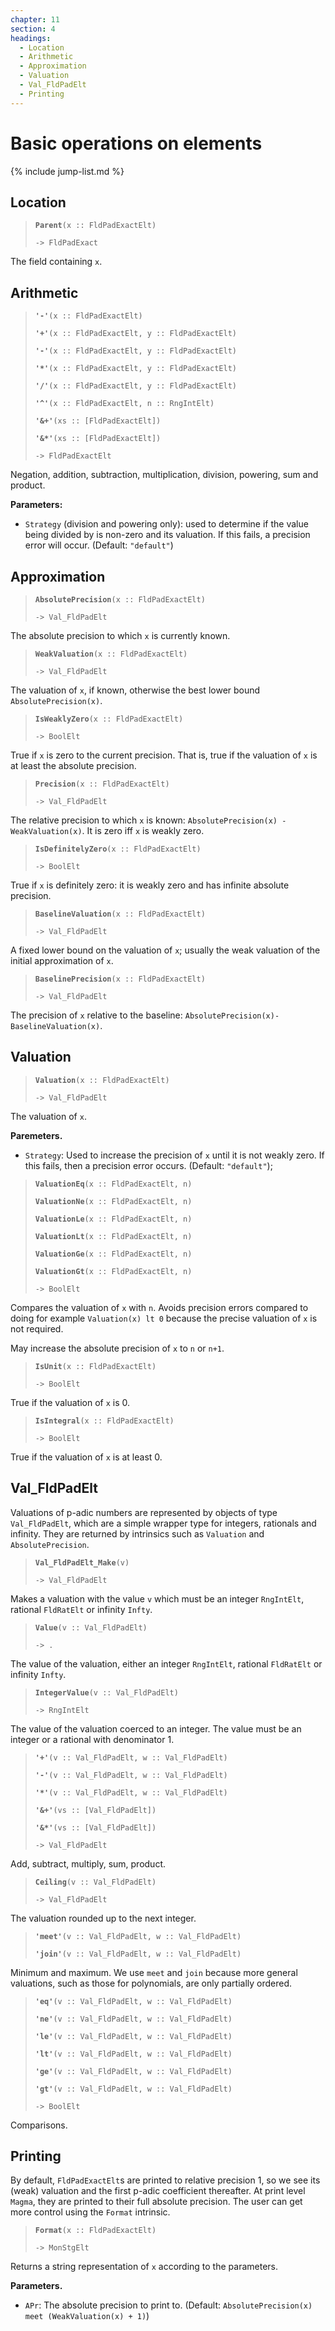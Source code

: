 ```yaml
---
chapter: 11
section: 4
headings:
  - Location
  - Arithmetic
  - Approximation
  - Valuation
  - Val_FldPadElt
  - Printing
---
```


# Basic operations on elements

{% include jump-list.md %}

## Location

> **`Parent`**`(x :: FldPadExactElt)`
>
> `-> FldPadExact`

The field containing `x`.

## Arithmetic

> **`'-'`**`(x :: FldPadExactElt)`
>
> **`'+'`**`(x :: FldPadExactElt, y :: FldPadExactElt)`
>
> **`'-'`**`(x :: FldPadExactElt, y :: FldPadExactElt)`
>
> **`'*'`**`(x :: FldPadExactElt, y :: FldPadExactElt)`
>
> **`'/'`**`(x :: FldPadExactElt, y :: FldPadExactElt)`
>
> **`'^'`**`(x :: FldPadExactElt, n :: RngIntElt)`
>
> **`'&+'`**`(xs :: [FldPadExactElt])`
>
> **`'&*'`**`(xs :: [FldPadExactElt])`
>
> `-> FldPadExactElt`

Negation, addition, subtraction, multiplication, division, powering, sum and product.

**Parameters:**

* `Strategy` (division and powering only): used to determine if the value being divided by is non-zero and its valuation. If this fails, a precision error will occur. (Default: `"default"`)

## Approximation

> **`AbsolutePrecision`**`(x :: FldPadExactElt)`
>
> `-> Val_FldPadElt`

The absolute precision to which `x` is currently known.

> **`WeakValuation`**`(x :: FldPadExactElt)`
>
> `-> Val_FldPadElt`

The valuation of `x`, if known, otherwise the best lower bound `AbsolutePrecision(x)`.

> **`IsWeaklyZero`**`(x :: FldPadExactElt)`
>
> `-> BoolElt`

True if `x` is zero to the current precision. That is, true if the valuation of `x` is at least the absolute precision.

> **`Precision`**`(x :: FldPadExactElt)`
>
> `-> Val_FldPadElt`

The relative precision to which `x` is known: `AbsolutePrecision(x) - WeakValuation(x)`. It is zero iff `x` is weakly zero.

> **`IsDefinitelyZero`**`(x :: FldPadExactElt)`
>
> `-> BoolElt`

True if `x` is definitely zero: it is weakly zero and has infinite absolute precision.

> **`BaselineValuation`**`(x :: FldPadExactElt)`
>
> `-> Val_FldPadElt`

A fixed lower bound on the valuation of `x`; usually the weak valuation of the initial approximation of `x`.

> **`BaselinePrecision`**`(x :: FldPadExactElt)`
>
> `-> Val_FldPadElt`

The precision of `x` relative to the baseline: `AbsolutePrecision(x)-BaselineValuation(x)`.

## Valuation

> **`Valuation`**`(x :: FldPadExactElt)`
>
> `-> Val_FldPadElt`

The valuation of `x`.

**Paremeters.**

* `Strategy`: Used to increase the precision of `x` until it is not weakly zero. If this fails, then a precision error occurs. (Default: `"default"`);

> **`ValuationEq`**`(x :: FldPadExactElt, n)`
>
> **`ValuationNe`**`(x :: FldPadExactElt, n)`
>
> **`ValuationLe`**`(x :: FldPadExactElt, n)`
>
> **`ValuationLt`**`(x :: FldPadExactElt, n)`
>
> **`ValuationGe`**`(x :: FldPadExactElt, n)`
>
> **`ValuationGt`**`(x :: FldPadExactElt, n)`
>
> `-> BoolElt`

Compares the valuation of `x` with `n`. Avoids precision errors compared to doing for example `Valuation(x) lt 0` because the precise valuation of `x` is not required.

May increase the absolute precision of `x` to `n` or `n+1`.

> **`IsUnit`**`(x :: FldPadExactElt)`
>
> `-> BoolElt`

True if the valuation of `x` is 0.

> **`IsIntegral`**`(x :: FldPadExactElt)`
>
> `-> BoolElt`

True if the valuation of `x` is at least 0.

## Val_FldPadElt

Valuations of p-adic numbers are represented by objects of type `Val_FldPadElt`, which are a simple wrapper type for integers, rationals and infinity. They are returned by intrinsics such as `Valuation` and `AbsolutePrecision`.

> **`Val_FldPadElt_Make`**`(v)`
>
> `-> Val_FldPadElt`

Makes a valuation with the value `v` which must be an integer `RngIntElt`, rational `FldRatElt` or infinity `Infty`.

> **`Value`**`(v :: Val_FldPadElt)`
>
> `-> .`

The value of the valuation, either an integer `RngIntElt`, rational `FldRatElt` or infinity `Infty`.

> **`IntegerValue`**`(v :: Val_FldPadElt)`
>
> `-> RngIntElt`

The value of the valuation coerced to an integer. The value must be an integer or a rational with denominator 1.

> **`'+'`**`(v :: Val_FldPadElt, w :: Val_FldPadElt)`
>
> **`'-'`**`(v :: Val_FldPadElt, w :: Val_FldPadElt)`
>
> **`'*'`**`(v :: Val_FldPadElt, w :: Val_FldPadElt)`
>
> **`'&+'`**`(vs :: [Val_FldPadElt])`
>
> **`'&*'`**`(vs :: [Val_FldPadElt])`
>
> `-> Val_FldPadElt`

Add, subtract, multiply, sum, product.

> **`Ceiling`**`(v :: Val_FldPadElt)`
>
> `-> Val_FldPadElt`

The valuation rounded up to the next integer.

> **`'meet'`**`(v :: Val_FldPadElt, w :: Val_FldPadElt)`
>
> **`'join'`**`(v :: Val_FldPadElt, w :: Val_FldPadElt)`

Minimum and maximum. We use `meet` and `join` because more general valuations, such as those for polynomials, are only partially ordered.

> **`'eq'`**`(v :: Val_FldPadElt, w :: Val_FldPadElt)`
>
> **`'ne'`**`(v :: Val_FldPadElt, w :: Val_FldPadElt)`
>
> **`'le'`**`(v :: Val_FldPadElt, w :: Val_FldPadElt)`
>
> **`'lt'`**`(v :: Val_FldPadElt, w :: Val_FldPadElt)`
>
> **`'ge'`**`(v :: Val_FldPadElt, w :: Val_FldPadElt)`
>
> **`'gt'`**`(v :: Val_FldPadElt, w :: Val_FldPadElt)`
>
> `-> BoolElt`

Comparisons.

## Printing

By default, `FldPadExactElt`s are printed to relative precision 1, so we see its (weak) valuation and the first p-adic coefficient thereafter. At print level `Magma`, they are printed to their full absolute precision. The user can get more control using the `Format` intrinsic.

> **`Format`**`(x :: FldPadExactElt)`
>
> `-> MonStgElt`

Returns a string representation of `x` according to the parameters.

**Parameters.**

* `APr`: The absolute precision to print to. (Default: `AbsolutePrecision(x) meet (WeakValuation(x) + 1)`)